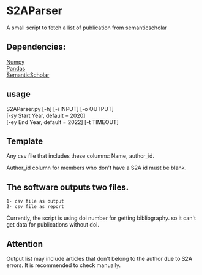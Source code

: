 # S2AParser
A small script to fetch a list of publication from semanticscholar

## Dependencies:
[Numpy](https://pypi.org/project/numpy/)  
[Pandas](https://pypi.org/project/pandas/)  
[SemanticScholar](https://pypi.org/project/semanticscholar/)


## usage
S2AParser.py [-h] [-i INPUT] [-o OUTPUT]  
		[-sy Start Year, default = 2020]  
		[-ey End Year, default = 2022] [-t TIMEOUT]  



## Template
Any csv file that includes these columns: Name, author_id. 

Author_id column for members who don't have a S2A id must be blank.

## The software outputs two files. 
	1- csv file as output
	2- csv file as report 

Currently, the script is using doi number for getting bibliography. so it can't get data for publications without doi.

## Attention
Output list may include articles that don't belong to the author due to S2A errors. It is recommended to check manually.
